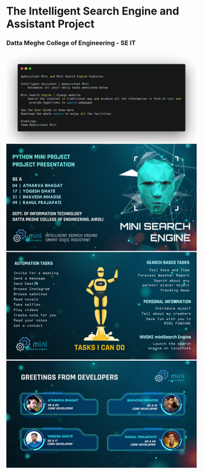 # The Intelligent Search Engine and Assistant Project
### Datta Meghe College of Engineering - SE IT 
![](src/readme.png)
![](src/ppt1.png)
![](src/ppt2.png)
![](src/ppt3.png)
